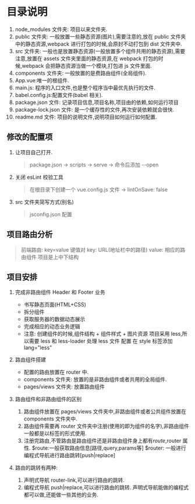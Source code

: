 # 目录说明

1. node_modules 文件夹: 项目以来文件夹.
2. public 文件夹: 一般放置一些静态资源(图片),需要注意的,放在 public 文件夹中的静态资源,webpack 进行打包的时候,会原封不动打包到 dist 文件夹中.
3. src 文件夹: 一般也是放置静态资源(一般放置多个组件共用的静态资源),需要注意,放置在 assets 文件夹里面的静态资源,在 webpack 打包的时候,webpack 会把静态资源当做一个模块,打包进 js 文件里面.
4. components 文件夹: 一般放置的是费路由组件(全局组件).
5. App.vue:唯一的根组件.
6. main.js: 程序的入口文件,也是整个程序当中最优先执行的文件.
7. babel.config.js:配置文件(babel 相关).
8. package.json 文件: 记录项目信息,项目名称,项目由的依赖,如何运行项目
9. package-lock.json 文件: 是一个缓存性的文件,再次安装依赖就会很快.
10. readme.md 文件: 项目的说明文件,说明项目如何运行如何配置.

## 修改的配置项

1. 让项目自己打开.
   > package.json -> scripts -> serve -> 命令后添加 --open
2. 关闭 esLint 校验工具
   > 在根目录下创建一个 vue.config.js 文件 -> lintOnSave: false
3. src 文件夹简写方式(别名)
   > jsconfig.json 配置

## 项目路由分析

> 前端路由: key=value 键值对
> key: URL(地址栏中的路径)
> value: 相应的路由组件
> 项目是上中下结构

## 项目安排

1. 完成非路由组件 Header 和 Footer 业务

   - 书写静态页面(HTML+CSS)
   - 拆分组件
   - 获取服务器的数据动态展示
   - 完成相应的动态业务逻辑
   - 注意: 创建组件的时候,组件结构 + 组件样式 + 图片资源
     项目采用 less,所以需要 less 和 less-loader 处理 less 文件
     配置 在 style 标签添加 lang="less"

2. 路由组件搭建

   - 配置的路由放置在 router 中.
   - components 文件夹: 放置的是非路由组件或者共用的全局组件.
   - pages/views 文件夹: 放置路由组件

3. 路由组件和非路由组件的区别

   1. 路由组件放置在 pages/views 文件夹中,非路由组件或者公共组件放置在 components 文件夹中.
   2. 路由组件需要再 router 文件夹中注册(使用的即为组件的名字),非路由组件一般都是以标签的形式使用.
   3. 注册完路由,不管路由是路由组件还是非路由组件身上都有$route,$router 属性.
      $route:一般获取路由信息[路径,query,params等]
      $router: 一般进行编程式导航进行路由跳转[push|replace]

4. 路由的跳转有两种:
   1. 声明式导航 router-link,可以进行路由的跳转.
   2. 编程式导航 push|replace,可以进行路由的跳转.
      声明式导航能做的编程式都可以做,还能做一些其他的业务.

